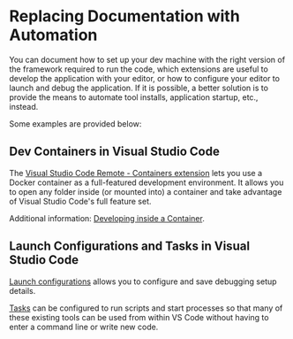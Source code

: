 # Replacing Documentation with Automation

You can document how to set up your dev machine with the right version of the framework required to run the code, which extensions are useful to develop the application with your editor, or how to configure your editor to launch and debug the application. If it is possible, a better solution is to provide the means to automate tool installs, application startup, etc., instead.

Some examples are provided below:

## Dev Containers in Visual Studio Code

The [Visual Studio Code Remote - Containers extension](https://marketplace.visualstudio.com/items?itemName=ms-vscode-remote.remote-containers) lets you use a Docker container as a full-featured development environment. It allows you to open any folder inside (or mounted into) a container and take advantage of Visual Studio Code's full feature set.

Additional information: [Developing inside a Container](https://code.visualstudio.com/docs/remote/containers).

## Launch Configurations and Tasks in Visual Studio Code

[Launch configurations](https://code.visualstudio.com/Docs/editor/debugging#_launch-configurations) allows you to configure and save debugging setup details.

[Tasks](https://code.visualstudio.com/Docs/editor/tasks) can be configured to run scripts and start processes so that many of these existing tools can be used from within VS Code without having to enter a command line or write new code.

